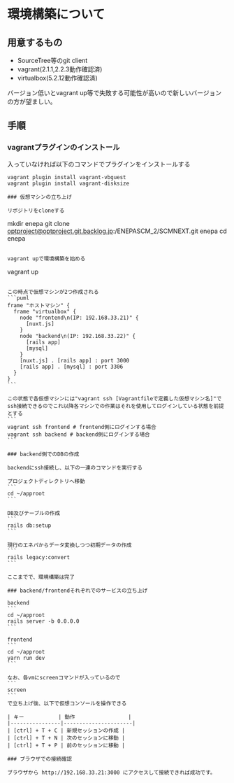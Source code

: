 環境構築について
================

用意するもの
------------

* SourceTree等のgit client
* vagrant(2.1.1,2.2.3動作確認済)
* virtualbox(5.2.12動作確認済)

バージョン低いとvagrant up等で失敗する可能性が高いので新しいバージョンの方が望ましい。

手順
----
### vagrantプラグインのインストール
入っていなければ以下のコマンドでプラグインをインストールする
```
vagrant plugin install vagrant-vbguest
vagrant plugin install vagrant-disksize

### 仮想マシンの立ち上げ

リポジトリをcloneする
```
mkdir enepa
git clone optproject@optproject.git.backlog.jp:/ENEPASCM_2/SCMNEXT.git enepa
cd enepa
```

vagrant upで環境構築を始める
```
vagrant up
````

この時点で仮想マシンが2つ作成される
```puml
frame "ホストマシン" {
  frame "virtualbox" {
    node "frontend\n(IP: 192.168.33.21)" {
      [nuxt.js]
    }
    node "backend\n(IP: 192.168.33.22)" {
      [rails app]
      [mysql]
    }
    [nuxt.js] . [rails app] : port 3000
    [rails app] . [mysql] : port 3306
  }
}
```

この状態で各仮想マシンには"vagrant ssh [Vagrantfileで定義した仮想マシン名]"でssh接続できるのでこれ以降各マシンでの作業はそれを使用してログインしている状態を前提とする
```
vagrant ssh frontend # frontend側にログインする場合
vagrant ssh backend # backend側にログインする場合
```

### backend側でのDBの作成

backendにssh接続し、以下の一連のコマンドを実行する

プロジェクトディレクトリへ移動
```
cd ~/approot
```

DB及びテーブルの作成
```
rails db:setup
```

現行のエネパからデータ変換しつつ初期データの作成
```
rails legacy:convert
```

ここまでで、環境構築は完了

### backend/frontendそれぞれでのサービスの立ち上げ

backend
```
cd ~/approot
rails server -b 0.0.0.0
```

frontend
```
cd ~/approot
yarn run dev
```

なお、各vmにscreenコマンドが入っているので
```
screen
```
で立ち上げ後、以下で仮想コンソールを操作できる

| キー           | 動作                 |
|----------------|----------------------|
| [ctrl] + T + C | 新規セッションの作成 |
| [ctrl] + T + N | 次のセッションに移動 |
| [ctrl] + T + P | 前のセッションに移動 |

### ブラウザでの接続確認

ブラウザから http://192.168.33.21:3000 にアクセスして接続できれば成功です。
